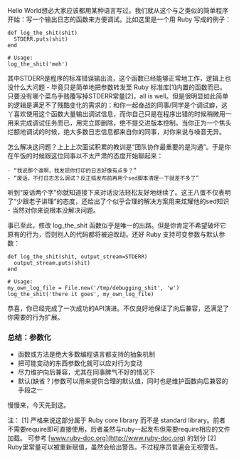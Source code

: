 Hello World想必大家应该都用某种语言写过。我们就从这个与之类似的简单程序开始：写一个输出日志的函数来方便调试。比如这里是一个用 Ruby 写成的例子：

    def log_the_shit(shit)
      STDERR.puts(shit)
    end

    # Usage:
    log_the_shit('meh')

其中STDERR是程序的标准错误输出流，这个函数已经能够正常地工作，逻辑上也没什么大问题 - 毕竟只是简单地把参数转发至 Ruby 标准库[1]内置的函数而已。只要没有哪个菜鸟手贱覆写掉STDERR常量[2]，all is well。但是很明显如此简单的逻辑是满足不了残酷变化的需求的：和你一起奋战的同事/同学是个调试癖，这丫喜欢使用这个函数大量输出调试信息，而你自己只是在程序出错的时候稍微用一用来完成调试任务而已，用完立即删除，绝不提交进版本控制。当你正为一个焦头烂额地调试的时候，绝大多数日志信息都来自你的同事，对你来说与噪音无异。

怎么解决这问题？上上上次面试积累的教训是“团队协作最重要的是沟通”。于是你在午饭的时候跟这位同事以不太严肃的态度开始聊起来：

    - “我说那个谁啊，我发现你打印的日志好像有点多？”
    - “废话，不打日志怎么调试？反正临发布前再用个sed脚本清理一下就差不多了”

听到“废话两个字”你就知道接下来对话没法轻松友好地继续了。这王八蛋不仅表明了“少跟老子讲理”的态度，还给出了个似乎合理的解决方案用来炫耀他的sed知识 - 当然对你来说根本没解决问题。

事已至此，修改 log_the_shit 函数似乎是唯一的出路。但是你肯定不希望破坏它原有的行为，否则别人的代码都将被迫改动。还好 Ruby 支持可变参数与默认参数：

    def log_the_shit(shit, output_stream=STDERR)
      output_stream.puts(shit)
    end

    # Usage:
    my_own_log_file = File.new('/tmp/debugging_shit', 'w')
    log_the_shit('there it goes', my_own_log_file)

恭喜，你已经完成了一次成功的API演进。不仅良好地保证了向后兼容，还满足了你需要的行为扩展。

### 总结：参数化

* 函数或方法是绝大多数编程语言都支持的抽象机制
* 把可能变动的东西参数化就可以应对行为变动
* 尽力维护向后兼容，尤其在同事脾气不好的情况下
* 默认(缺省？)参数可以用来提供合理的默认值，同时也是维护函数向后兼容的手段之一

慢慢来，今天先到这。

注：
[1] 严格来说这部分属于 Ruby core library 而不是 standard library。前者不需要require即可直接使用，后者虽然与ruby一起发布但需要require相应的文件加载。 可参考 [www.ruby-doc.org](http://www.ruby-doc.org) 的划分
[2] Ruby里常量可以被重新赋值，虽然会给出警告。不过程序员普遍会无视警告。
